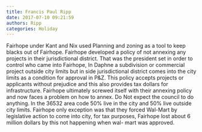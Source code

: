 ```yaml
---
title: Francis Paul Ripp
date: 2017-07-10 09:21:59
authors: Ripp
categories: Holiday
---
```


 Fairhope under Kant and Nix used Planning and zoning as a tool to keep blacks out of Fairhope.  Fairhope developed a policy of not annexing any projects in their jurisdictional district. That was the president set in order to control who came into Fairhope, In Daphne a subdivision or commercial project outside city limits but in side jurisdictional district comes into the city limits as a condition for approval in P&amp;Z. This policy accepts projects or applicants without prejudice  and this also provides tax dollars for infrastructure. Fairhope ultimately screwed itself with their annexing policy and now faces a problem on how to annex. Do Not expect the council to do anything. In the 36532 area code 50% live in the city and 50% live outside city limits. Fairhope only exception was that they forced Wal-Mart by legislative action to come into city, for tax purposes, Fairhope lost about 6 million dollars by this not happening when wal- mart was approved.